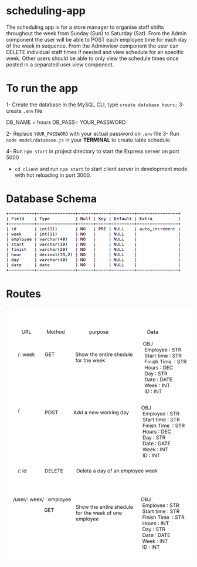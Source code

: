 # scheduling-app

The scheduling app is for a store manager to organise staff shifts throughout the week from Sunday (Sun) to Saturday (Sat). From the Admin component the user will be able to POST each employee time for each day of the week in sequence. From the Adminview component the user can DELETE individual staff times if needed and view schedule for an specific week.
Other users should be able to only view the schedule times once posted in a separated user view component.

# To run the app

1- Create the database in the MySQL CLI, type `create database hours;`
3- create `.env` file 

DB_NAME = hours
DB_PASS= YOUR_PASSWORD

2- Replace `YOUR_PASSWORD` with your actual password on `.env` file
3- Run `node model/database.js` in your **TERMINAL** to create table schedule

4- Run `npm start` in project directory to start the Express server on port 5000
- `cd client` and run `npm start` to start client server in development mode with hot reloading in port 3000.

# Database Schema

![](/images/database.png)

# Routes

![](/images/routes.png)
